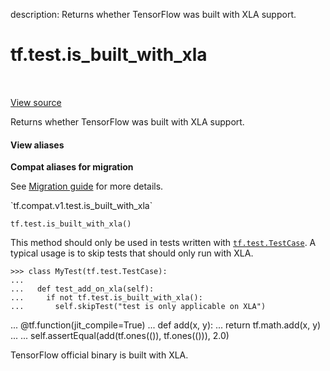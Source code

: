description: Returns whether TensorFlow was built with XLA support.

<div itemscope itemtype="http://developers.google.com/ReferenceObject">
<meta itemprop="name" content="tf.test.is_built_with_xla" />
<meta itemprop="path" content="Stable" />
</div>

# tf.test.is_built_with_xla

<!-- Insert buttons and diff -->

<table class="tfo-notebook-buttons tfo-api nocontent" align="left">

</table>

<a target="_blank" class="external" href="/code/stable/tensorflow/python/platform/test.py">View source</a>



Returns whether TensorFlow was built with XLA support.


<section class="expandable">
  <h4 class="showalways">View aliases</h4>
  <p>
<b>Compat aliases for migration</b>
<p>See
<a href="https://www.tensorflow.org/guide/migrate">Migration guide</a> for
more details.</p>
<p>`tf.compat.v1.test.is_built_with_xla`</p>
</p>
</section>

<pre class="devsite-click-to-copy prettyprint lang-py tfo-signature-link">
<code>tf.test.is_built_with_xla()
</code></pre>



<!-- Placeholder for "Used in" -->

This method should only be used in tests written with <a href="../../tf/test/TestCase.md"><code>tf.test.TestCase</code></a>. A
typical usage is to skip tests that should only run with XLA.

```
>>> class MyTest(tf.test.TestCase):
...
...   def test_add_on_xla(self):
...     if not tf.test.is_built_with_xla():
...       self.skipTest("test is only applicable on XLA")
```

...     @tf.function(jit_compile=True)
...     def add(x, y):
...       return tf.math.add(x, y)
...
...     self.assertEqual(add(tf.ones(()), tf.ones(())), 2.0)

TensorFlow official binary is built with XLA.